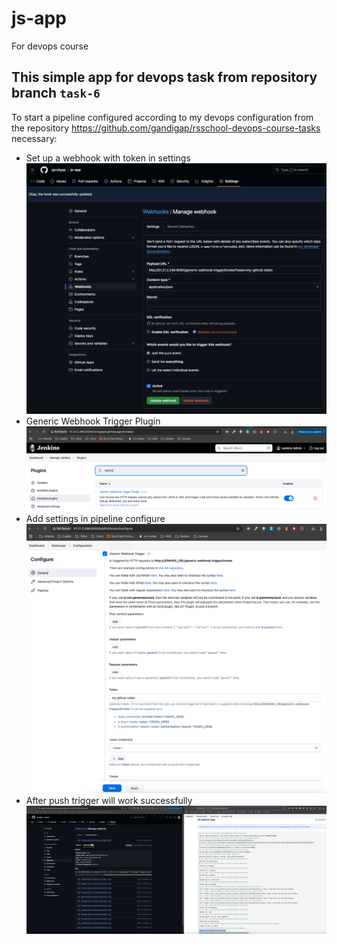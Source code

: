 # js-app
For devops course

## This simple app for devops task from repository branch `task-6`


To start a pipeline configured according to my devops configuration from the repository https://github.com/gandigap/rsschool-devops-course-tasks necessary:

- Set up a webhook with token in settings
[![N|](https://github.com/gandigap/js-app/blob/main/screeenshots/webhook%20for%20start%20jenkins%20pipeline.png)](https://github.com/gandigap/js-app/blob/main/screeenshots/webhook%20for%20start%20jenkins%20pipeline.png)
- Generic Webhook Trigger Plugin
[![N|](https://github.com/gandigap/js-app/blob/main/screeenshots/webhook%20trigger%20plugin.png)](https://github.com/gandigap/js-app/blob/main/screeenshots/webhook%20trigger%20plugin.png)
- Add settings in pipeline configure
[![N|](https://github.com/gandigap/js-app/blob/main/screeenshots/webhook%20trigger%20config%20in%20pipeline%20settings.png)](https://github.com/gandigap/js-app/blob/main/screeenshots/webhook%20trigger%20config%20in%20pipeline%20settings.png)
- After push trigger will work successfully
[![N|](https://github.com/gandigap/js-app/blob/main/screeenshots/success%20webhook%20trigger.png)](https://github.com/gandigap/js-app/blob/main/screeenshots/success%20webhook%20trigger.png)